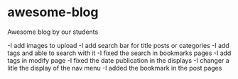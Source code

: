 # awesome-blog
Awesome blog by our students

-I add images to upload 
-I add search bar for title posts or categories
-I add tags and able to search with it
-I fixed the search in bookmarks pages
-I add tags in modify page
-I fixed the date publication in the displays
-I changer a litle the display of the nav menu
-I added the bookmark in the post pages